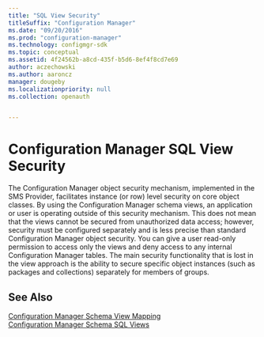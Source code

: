 ```yaml
---
title: "SQL View Security"
titleSuffix: "Configuration Manager"
ms.date: "09/20/2016"
ms.prod: "configuration-manager"
ms.technology: configmgr-sdk
ms.topic: conceptual
ms.assetid: 4f24562b-a8cd-435f-b5d6-8ef4f8cd7e69
author: aczechowski
ms.author: aaroncz
manager: dougeby
ms.localizationpriority: null
ms.collection: openauth


---
```

# Configuration Manager SQL View Security
The Configuration Manager object security mechanism, implemented in the SMS Provider, facilitates instance (or row) level security on core object classes. By using the Configuration Manager schema views, an application or user is operating outside of this security mechanism. This does not mean that the views cannot be secured from unauthorized data access; however, security must be configured separately and is less precise than standard Configuration Manager object security. You can give a user read-only permission to access only the views and deny access to any internal Configuration Manager tables. The main security functionality that is lost in the view approach is the ability to secure specific object instances (such as packages and collections) separately for members of groups.  

## See Also  
 [Configuration Manager Schema View Mapping](../../../develop/core/understand/configuration-manager-schema-view-mapping.md)   
 [Configuration Manager Schema SQL Views](../../../develop/core/understand/configuration-manager-schema-sql-views.md)
